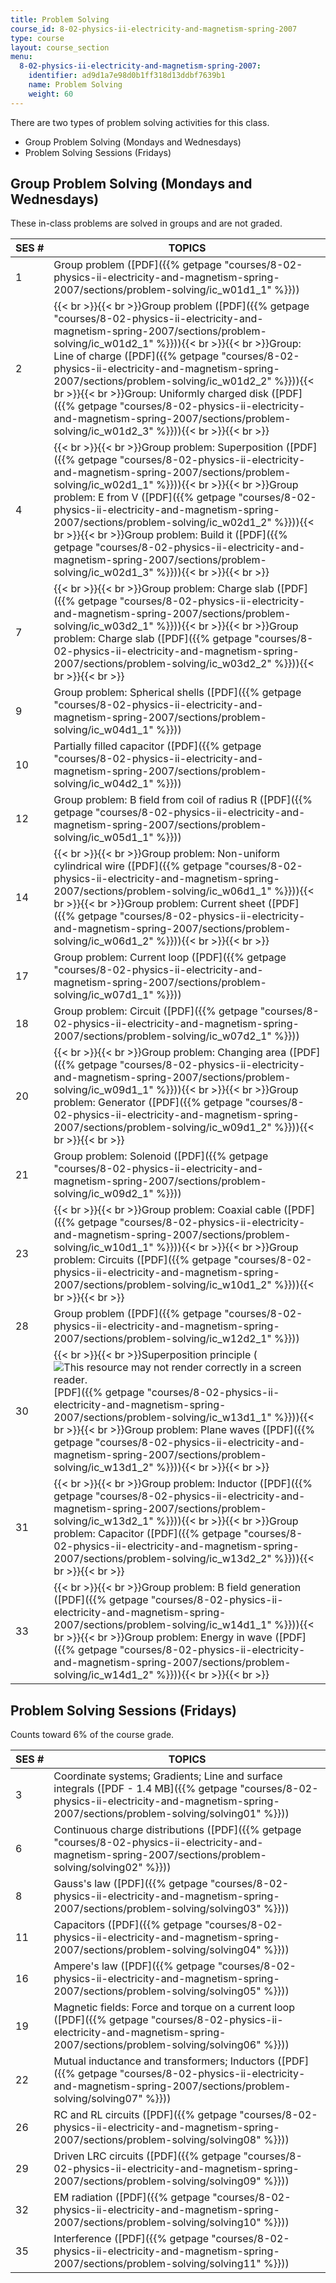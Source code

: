 ```yaml
---
title: Problem Solving
course_id: 8-02-physics-ii-electricity-and-magnetism-spring-2007
type: course
layout: course_section
menu:
  8-02-physics-ii-electricity-and-magnetism-spring-2007:
    identifier: ad9d1a7e98d0b1ff318d13ddbf7639b1
    name: Problem Solving
    weight: 60
---
```

There are two types of problem solving activities for this class.

*   Group Problem Solving (Mondays and Wednesdays)
*   Problem Solving Sessions (Fridays)

Group Problem Solving (Mondays and Wednesdays)
----------------------------------------------

These in-class problems are solved in groups and are not graded.

| SES # | TOPICS |
| --- | --- |
| 1 | Group problem ([PDF]({{% getpage "courses/8-02-physics-ii-electricity-and-magnetism-spring-2007/sections/problem-solving/ic_w01d1_1" %}})) |
| 2 | {{< br >}}{{< br >}}Group problem ([PDF]({{% getpage "courses/8-02-physics-ii-electricity-and-magnetism-spring-2007/sections/problem-solving/ic_w01d2_1" %}})){{< br >}}{{< br >}}Group: Line of charge ([PDF]({{% getpage "courses/8-02-physics-ii-electricity-and-magnetism-spring-2007/sections/problem-solving/ic_w01d2_2" %}})){{< br >}}{{< br >}}Group: Uniformly charged disk ([PDF]({{% getpage "courses/8-02-physics-ii-electricity-and-magnetism-spring-2007/sections/problem-solving/ic_w01d2_3" %}})){{< br >}}{{< br >}} |
| 4 | {{< br >}}{{< br >}}Group problem: Superposition ([PDF]({{% getpage "courses/8-02-physics-ii-electricity-and-magnetism-spring-2007/sections/problem-solving/ic_w02d1_1" %}})){{< br >}}{{< br >}}Group problem: E from V ([PDF]({{% getpage "courses/8-02-physics-ii-electricity-and-magnetism-spring-2007/sections/problem-solving/ic_w02d1_2" %}})){{< br >}}{{< br >}}Group problem: Build it ([PDF]({{% getpage "courses/8-02-physics-ii-electricity-and-magnetism-spring-2007/sections/problem-solving/ic_w02d1_3" %}})){{< br >}}{{< br >}} |
| 7 | {{< br >}}{{< br >}}Group problem: Charge slab ([PDF]({{% getpage "courses/8-02-physics-ii-electricity-and-magnetism-spring-2007/sections/problem-solving/ic_w03d2_1" %}})){{< br >}}{{< br >}}Group problem: Charge slab ([PDF]({{% getpage "courses/8-02-physics-ii-electricity-and-magnetism-spring-2007/sections/problem-solving/ic_w03d2_2" %}})){{< br >}}{{< br >}} |
| 9 | Group problem: Spherical shells ([PDF]({{% getpage "courses/8-02-physics-ii-electricity-and-magnetism-spring-2007/sections/problem-solving/ic_w04d1_1" %}})) |
| 10 | Partially filled capacitor ([PDF]({{% getpage "courses/8-02-physics-ii-electricity-and-magnetism-spring-2007/sections/problem-solving/ic_w04d2_1" %}})) |
| 12 | Group problem: B field from coil of radius R ([PDF]({{% getpage "courses/8-02-physics-ii-electricity-and-magnetism-spring-2007/sections/problem-solving/ic_w05d1_1" %}})) |
| 14 | {{< br >}}{{< br >}}Group problem: Non-uniform cylindrical wire ([PDF]({{% getpage "courses/8-02-physics-ii-electricity-and-magnetism-spring-2007/sections/problem-solving/ic_w06d1_1" %}})){{< br >}}{{< br >}}Group problem: Current sheet ([PDF]({{% getpage "courses/8-02-physics-ii-electricity-and-magnetism-spring-2007/sections/problem-solving/ic_w06d1_2" %}})){{< br >}}{{< br >}} |
| 17 | Group problem: Current loop ([PDF]({{% getpage "courses/8-02-physics-ii-electricity-and-magnetism-spring-2007/sections/problem-solving/ic_w07d1_1" %}})) |
| 18 | Group problem: Circuit ([PDF]({{% getpage "courses/8-02-physics-ii-electricity-and-magnetism-spring-2007/sections/problem-solving/ic_w07d2_1" %}})) |
| 20 | {{< br >}}{{< br >}}Group problem: Changing area ([PDF]({{% getpage "courses/8-02-physics-ii-electricity-and-magnetism-spring-2007/sections/problem-solving/ic_w09d1_1" %}})){{< br >}}{{< br >}}Group problem: Generator ([PDF]({{% getpage "courses/8-02-physics-ii-electricity-and-magnetism-spring-2007/sections/problem-solving/ic_w09d1_2" %}})){{< br >}}{{< br >}} |
| 21 | Group problem: Solenoid ([PDF]({{% getpage "courses/8-02-physics-ii-electricity-and-magnetism-spring-2007/sections/problem-solving/ic_w09d2_1" %}})) |
| 23 | {{< br >}}{{< br >}}Group problem: Coaxial cable ([PDF]({{% getpage "courses/8-02-physics-ii-electricity-and-magnetism-spring-2007/sections/problem-solving/ic_w10d1_1" %}})){{< br >}}{{< br >}}Group problem: Circuits ([PDF]({{% getpage "courses/8-02-physics-ii-electricity-and-magnetism-spring-2007/sections/problem-solving/ic_w10d1_2" %}})){{< br >}}{{< br >}} |
| 28 | Group problem ([PDF]({{% getpage "courses/8-02-physics-ii-electricity-and-magnetism-spring-2007/sections/problem-solving/ic_w12d2_1" %}})) |
| 30 | {{< br >}}{{< br >}}Superposition principle (![This resource may not render correctly in a screen reader.](/images/inacessible.gif)[PDF]({{% getpage "courses/8-02-physics-ii-electricity-and-magnetism-spring-2007/sections/problem-solving/ic_w13d1_1" %}})){{< br >}}{{< br >}}Group problem: Plane waves ([PDF]({{% getpage "courses/8-02-physics-ii-electricity-and-magnetism-spring-2007/sections/problem-solving/ic_w13d1_2" %}})){{< br >}}{{< br >}} |
| 31 | {{< br >}}{{< br >}}Group problem: Inductor ([PDF]({{% getpage "courses/8-02-physics-ii-electricity-and-magnetism-spring-2007/sections/problem-solving/ic_w13d2_1" %}})){{< br >}}{{< br >}}Group problem: Capacitor ([PDF]({{% getpage "courses/8-02-physics-ii-electricity-and-magnetism-spring-2007/sections/problem-solving/ic_w13d2_2" %}})){{< br >}}{{< br >}} |
| 33 | {{< br >}}{{< br >}}Group problem: B field generation ([PDF]({{% getpage "courses/8-02-physics-ii-electricity-and-magnetism-spring-2007/sections/problem-solving/ic_w14d1_1" %}})){{< br >}}{{< br >}}Group problem: Energy in wave ([PDF]({{% getpage "courses/8-02-physics-ii-electricity-and-magnetism-spring-2007/sections/problem-solving/ic_w14d1_2" %}})){{< br >}}{{< br >}} 

Problem Solving Sessions (Fridays)
----------------------------------

Counts toward 6% of the course grade.

| SES # | TOPICS |
| --- | --- |
| 3 | Coordinate systems; Gradients; Line and surface integrals ([PDF - 1.4 MB]({{% getpage "courses/8-02-physics-ii-electricity-and-magnetism-spring-2007/sections/problem-solving/solving01" %}})) |
| 6 | Continuous charge distributions ([PDF]({{% getpage "courses/8-02-physics-ii-electricity-and-magnetism-spring-2007/sections/problem-solving/solving02" %}})) |
| 8 | Gauss's law ([PDF]({{% getpage "courses/8-02-physics-ii-electricity-and-magnetism-spring-2007/sections/problem-solving/solving03" %}})) |
| 11 | Capacitors ([PDF]({{% getpage "courses/8-02-physics-ii-electricity-and-magnetism-spring-2007/sections/problem-solving/solving04" %}})) |
| 16 | Ampere's law ([PDF]({{% getpage "courses/8-02-physics-ii-electricity-and-magnetism-spring-2007/sections/problem-solving/solving05" %}})) |
| 19 | Magnetic fields: Force and torque on a current loop ([PDF]({{% getpage "courses/8-02-physics-ii-electricity-and-magnetism-spring-2007/sections/problem-solving/solving06" %}})) |
| 22 | Mutual inductance and transformers; Inductors ([PDF]({{% getpage "courses/8-02-physics-ii-electricity-and-magnetism-spring-2007/sections/problem-solving/solving07" %}})) |
| 26 | RC and RL circuits ([PDF]({{% getpage "courses/8-02-physics-ii-electricity-and-magnetism-spring-2007/sections/problem-solving/solving08" %}})) |
| 29 | Driven LRC circuits ([PDF]({{% getpage "courses/8-02-physics-ii-electricity-and-magnetism-spring-2007/sections/problem-solving/solving09" %}})) |
| 32 | EM radiation ([PDF]({{% getpage "courses/8-02-physics-ii-electricity-and-magnetism-spring-2007/sections/problem-solving/solving10" %}})) |
| 35 | Interference ([PDF]({{% getpage "courses/8-02-physics-ii-electricity-and-magnetism-spring-2007/sections/problem-solving/solving11" %}}))
